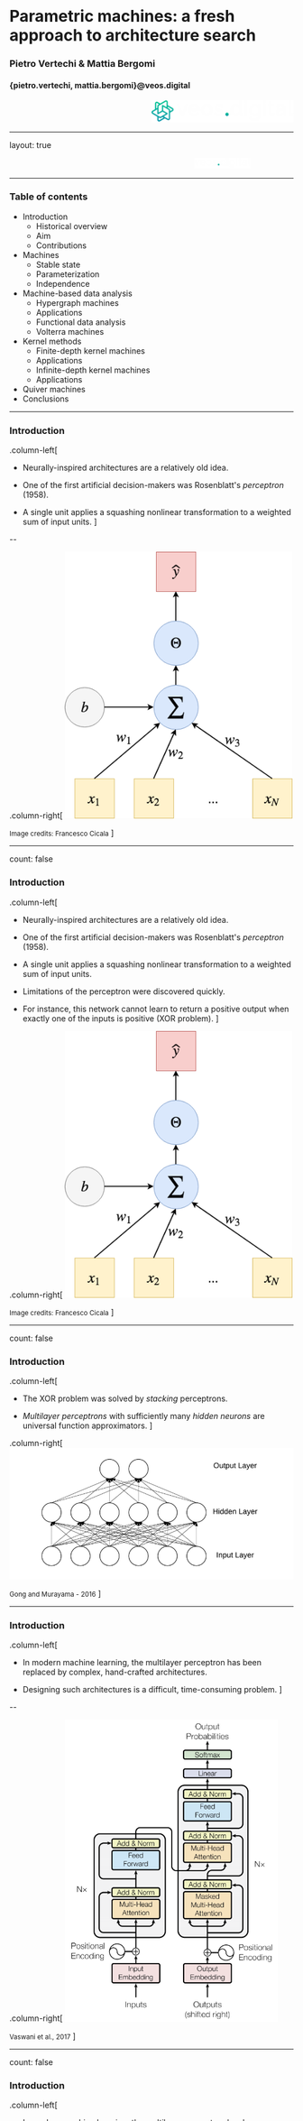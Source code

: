 <div class="row" style="width:100%;margin-top:200px">
  <h1 class="almost_white">Parametric machines: a fresh approach to
                           architecture search</h1>
  <h3 class="almost_white">Pietro Vertechi & Mattia Bergomi</h3>
  <h4 class="almost_white">{pietro.vertechi, mattia.bergomi}@veos.digital</h4>
</div>
<div class="row" style="width:100%">
  <div class="column" style="width:100%;margin-left:50%">
    <img src="assets/logo_png/DarkIconLeft.png" width="50%">
  </div>
</div>

---

layout: true
<div class="footer">
  <img style ="margin-left:65%" src="assets/logo_png/DarkNoIcon.png" width="20%">
</div>

---

### Table of contents

- Introduction
  - Historical overview
  - Aim
  - Contributions
- Machines
  - Stable state
  - Parameterization
  - Independence
- Machine-based data analysis
  - Hypergraph machines
  - Applications
  - Functional data analysis
  - Volterra machines
- Kernel methods
  - Finite-depth kernel machines
  - Applications
  - Infinite-depth kernel machines
  - Applications
- Quiver machines
- Conclusions

---

### Introduction

.column-left[
- Neurally-inspired architectures are a relatively old idea.

- One of the first artificial decision-makers was Rosenblatt's *perceptron* (1958).

- A single unit applies a squashing nonlinear transformation to a weighted sum of input units.
]

--

.column-right[
  <img style="width: 80%; background-color: lightgray;" src="assets/perceptron.png"/>

  <small>Image credits: Francesco Cicala</small>
]

---

count: false

### Introduction

.column-left[
- Neurally-inspired architectures are a relatively old idea.

- One of the first artificial decision-makers was Rosenblatt's *perceptron* (1958).

- A single unit applies a squashing nonlinear transformation to a weighted sum of input units.

- Limitations of the perceptron were discovered quickly.

- For instance, this network cannot learn to return a positive output when exactly one of the inputs is positive (XOR problem).
]

.column-right[
  <img style="width: 80%; background-color: lightgray;" src="assets/perceptron.png"/>

  <small>Image credits: Francesco Cicala</small>
]

---

count: false

### Introduction

.column-left[
- The XOR problem was solved by *stacking* perceptrons.

- *Multilayer perceptrons* with sufficiently many *hidden neurons* are universal function approximators.
]

.column-right[
  <img style ="width:100%" src="assets/MLP.png">

  <small>Gong and Murayama - 2016</small>
]

---

### Introduction

.column-left[
- In modern machine learning, the multilayer perceptron has been replaced by complex, hand-crafted architectures.

- Designing such architectures is a difficult, time-consuming problem.
]

--

.column-right[
<img style ="" src="assets/transformer.png" width="75%">

<small>Vaswani et al., 2017</small>
]

---

count: false

### Introduction

.column-left[
- In modern machine learning, the multilayer perceptron has been replaced by complex, hand-crafted architectures.

- Designing such architectures is a difficult, time-consuming problem.

- Complex data processing requires deep architectures.

- Architecture depth can cause pathologies (instability, vanishing gradients).
]

<div class="footer">
<img style ="margin-left:65%" src="assets/logo_png/DarkNoIcon.png" width="20%">
</div>

--

.column-right[
<img style ="" src="assets/resnet.png" width="50%">

<small>He et al., 2015</small>
]

---

### A principled approach

.container[
- Formalize the notion of *neural network* and *neural architecture*.

- Define a *space of admissible architectures*.

- Determine the optimal architecture for a given problem.
]

---

### Formalizing neural networks - composition

<div class="column" style="width:50%">
The first step is to formalize how layers are combined to form a larger
architecture.

<br>
<br>

Intuitively, function composition is the natural operation.

$$X_0 \rightarrow X_1 \rightarrow \dots \rightarrow X_n$$

Unfortunately, this does not include shortcut connections.
</div>

--

<div class="column" style="width:20%;padding-left:4%">
  <img style ="" src="assets/resnet.png" width="100%">

  <small>He et al., 2015</small>
</div>
<div class="column" style="width:20%;padding-left:4%">
  <img style ="" src="assets/unet.png" width="60%">

  <small>Noori et al., 2020</small>
<div>

---

### Formalizing neural networks - stable state

.column-left.long[
Alternatively, given layers

$$X_0 \xrightarrow{l_1} X_1 \xrightarrow{l_2} \dots \xrightarrow{l_n} X_n,$$

consider the global space

$$X = X_0 \oplus X_1 \oplus \dots \oplus X_n$$

and the global network function

$$f = l_1 + \dots + l_n \colon X \rightarrow X.$$
]

--

.column-right[
Given a starting point
$$(x\_0, 0, 0, \dots, 0) \in X\_0 \oplus X\_1 \oplus X\_2 \oplus \dots \oplus X\_n,$$
consider the evolution
\\[
  \begin{aligned}
  &(x\_0,\; 0,\; 0,\; \dots,\; 0)\\\\
  &(x\_0,\; l\_1(x\_0),\; 0,\; \dots,\; 0)\\\\
  &(x\_0,\; l\_1(x\_0),\; l\_2(l\_1(x\_0)),\; \dots,\; 0)\\\\
  &\vdots\\\\
  &(x\_0,\; l\_1(x\_0),\; l\_2(l\_1(x\_0)),\; \dots,\; l\_n(l\_\{n-1\}\dots(l\_1(x\_0))))\\\\
  \end{aligned}
\\]
]

--

.column-right[
  End point is solution of
  $$x = f(x) + x_0$$
]

---

### Formalizing neural networks - stable state

.container[
The output of a network $f$ with input $x_0$ is any $x$ such that

$$x = f(x) + x_0,$$

that is to say, a stable state of the dynamical system

$$x \mapsto f(x) + x_0.$$
]

--

.container[
**Definition.**

We say that an endofunction $f$ is a *machine* if, for any $x_0$, there is a unique solution to
$$x = f(x) + x_0,$$
and this unique solution depends smoothly on $x_0$.

Given a function in two arguments $f(x, p)$, we say that $f$ is a *parametric machine*
if, for all $p$, $f(-, p)$ is a machine, and $(x\_0, p) \mapsto x$ is smooth.
]

---

### Formalizing neural networks - independence

.container[
Let $f_1, f_2$ be two endofunctions with the same domain $X$.
We say that $f_1$ *does not depend* on $f_2$ if, for all $b_1, b_2 \in X$ and
$\lambda \in \mathbb R$,

$$f_1(b_1 + \lambda f_2(b_2)) = f_1(b_1).$$
]

--

.container[
It is straightforward to compute the stable state mapping $(I - f)^{-1}$ of $f = f_1 + f_2$, where $f_1$  *does not depend* on $f_2$.

\\[
  (I - f_1)(I - f_2) = I(I - f_2) - f_1(I - f_2) = I - f_2 - f_1.
\\]

Hence:
$$(I - f_1 - f_2)^{-1} = (I - f_2)^{-1}(I - f_1)^{-1}.$$

In other words, the stable state of $f_1 + f_2$ is the composition of the stable states of $f_1$ and $f_2$.
]

--

.container[
If $f$ does not depend on itself, then $(I - f)^{-1} = I + f$.
]

---

### Classical architectures

.container[

$l_i$ does not depend on $l_j$ for $i \le j$:

$$X_0 \xrightarrow{l_1} X_1 \xrightarrow{l_2} \dots \xrightarrow{l_n} X_n,$$


The stable state can be computed as follows:

$$(I - l_1 - \cdots - l_n) ^{-1} = (I + l_n) \cdots (I + l_1).$$

In practice:

\\[
  \begin{aligned}
  &(x\_0,\; 0,\; 0,\; \dots,\; 0)\\\\
  &(x\_0,\; l\_1(x\_0),\; 0,\; \dots,\; 0)\\\\
  &(x\_0,\; l\_1(x\_0),\; l\_2(l\_1(x\_0)),\; \dots,\; 0)\\\\
  &\vdots\\\\
  &(x\_0,\; l\_1(x\_0),\; l\_2(l\_1(x\_0)),\; \dots,\; l\_n(l\_\{n-1\}\dots(l\_1(x\_0))))\\\\
  \end{aligned}
\\]
]

---

exclude: true

### Classical architectures - intuition

.container[
The function $l = l_1 + \cdots + l_n$ is a machine for the following reason.

Let us consider the projection:

$$\pi_k \colon X_0 \oplus \dots \oplus X_n \rightarrow X_0 \oplus \dots \oplus X_k.$$

Then,

$$\pi\_k l \pi\_{k-1} = \pi\_k l,$$

hence we can compute the forward pass space by space.

This is completely analogous to the forward pass of a layer-by-layer architecture.
]

---

### Hypergraph machines
<div class="row">
  .column-left[
  Hypergraphs allow for edges to connect to arbitrarily large collections of vertices.
  Thus shortcut connections can be very complex.

  ]
--
  <div class="column" style="width:50%">
    <img style ="" src="assets/hypergraph.png" width="100%">
  </div>
</div>
--
<div class="row">
  <div class="column" style="width:50%">
    In this example, we have layers $\{l_1, \dots, l_5\}$, and the representation
    corresponds to a neural network mapping

    $$
    (x_1,\; x_2,\; x_3,\; x_4,\; \dots, x_8) \mapsto (x_1,\; x_2,\; l_1(x_1, x_2) + x_3,\; l_2(l_1(x_1, x_2) + x_3) + x_4,\; \dots,\; l_5(l_4(l_2(l_1(x_1, x_2) + x_3) + x_4) + x_5) + x_8 )
    $$
  </div>
</div>
---

### Hypergraph application - machine definition

.column-left[
We can consider as starting architecture a directed graph whose nodes are
*activation functions*, and edges are *layers*.
]
--
<div class="column" style="width:50%">
  <img style ="" src="assets/hypergraph_pruning_start_training.png" width="100%">
</div>


---

### Hypergraph application - training and pruning

.column-left[
During training edges having sufficiently small Euclidean norm are pruned
]

<div class="column" style="width:50%">
  <img style ="" src="assets/hypergraph_pruning_start_training.png" width="100%">
</div>

---

### Hypergraph application - training and pruning

.column-left[
During training edges having sufficiently small Euclidean norm are pruned
]

<div class="column" style="width:50%">
  <img style ="" src="assets/hypergraph_pruning_end_training.png" width="100%">
</div>

---

### Hypergraph application - training and pruning

.column-left[
This process allows for finding complex convolutional architectures with
shortcut connections and minimal number of parameters without affecting the
overall performance of the network.
]

<div class="column" style="width:80%">
  <img style ="" src="assets/hypergraph_pruning_arch.png" width="100%">
</div>

---

### Interlude

.container[
1. Hand-crafted architectures requires highly trained experts, and time-consuming fine-tuning.

2. We created a formal environment in which complex architectures and, more in general, machines can be described.

3. It is possible to describe machines via hypergraph (and their layering).

4. This construction allows for optimizing weights and architecture at the same time.
]

---

### Contraction principle

.container[
Let us assume that $f$ "reduces distances". For example,
$$\left\Vert f(x) - f(y) \right\Vert \le 0.9 \left\Vert x - y \right\Vert.$$

Then the sequence
$$x_{n+1} = f(x_n) + x_0$$
converges to a fixed point $x = f(x) + x_0$, the stable state of $f$.
]

---

### Functional data analysis - intuition
.column-left[
Data can be seen as functions.
For instance, a handwritten trace can be seen as a static object, but also as
functions that describe the horizontal and vertical displacement in time.
]

.column-right[
<img style ="" src="assets/trace_in_time.gif" width="100%">
]
--

.column-left[
From this perspective, **functional analysis** is one of the most suitable framework to
operate on data.
]

---

exclude: true

### Functional data analysis - intuition
.container[
We call a *function space*, a space whose points are functions.

**Examples.**
1. $C(I)$ is the space of all continuous functions on $I\subset\mathbb{R}$;
2. $L_1(I)$ is the space of functions on $I$, whose absolute value is integrable;
3. $L_2(I)$ are square integrable functions on $I$.
]

.container[
#### Hilbert spaces
Hilbert spaces are function spaces that, for simplicity, we can now think about
as infinite-dimensional vector spaces, with a *dot* product.
]

---

### Volterra machines

.container[
*Continuous machines* can be defined in the setting of functional analysis.

Let $K(t, s, u)$ be a function $\mathbb R \times \mathbb R \times X \rightarrow X$,
with some regularity assumption (uniformly Lipschitz in $u$).
]

--

.container[
Then the mapping
$$(\mathcal{F} u)(t) = \int_0^t K(t, s, u(s)) ds$$
is a *machine* on $L_2([0, 1], X)$.
]

---

exclude: true

### Volterra machines - intuition

.container[
The function $f$ is a machine for the following reason.

Let us consider the projection:
$$\pi_t \colon L_2([0, 1], X) \rightarrow L_2([0, t], X).$$
Then,
$$\pi_t f \pi_t = \pi_t f,$$
and, together with a regularity condition, this allows us to solve it with numerical
integration.
]

---

### Volterra machines - potential applications

.column-left[
Volterra machines generalize Ordinary Differential Equations (ODEs).

Whenever $K(t, s, u) = K(s, u)$ then the stable state of the Volterra machines is the
solution to the ODE:
$$\frac{du}{ds} = K(s, u(s)),$$
thus our framework generalizes Neural ODEs (Chen at al., 2018).
]

--

.column-right[
<img style ="" src="assets/neuralODE.gif" width="100%">

<small>Image credits: Niall Twoney</small>
]

--

.column-left[
**Unresolved question.** How to best take advantage of the dependency on $t$?
]

---

### Constraining the problem - kernel methods

.column-left[
Kernel method = Hilbert space $H$ of functions $X \rightarrow X$.

- Norm of a function (regularity).
- Well-behaved distance between functions.
]

---

count: false

### Constraining the problem - kernel methods

.column-left[
Kernel method = Hilbert space $H$ of functions $X \rightarrow X$.

- Norm of a function (regularity).
- Well-behaved distance between functions.

**Operator-valued kernel methods.** Let $\mathcal{L}(X)$ be the space of linear endomorphisms of $X$,
and $K \colon X \times X \rightarrow \mathcal{L}(X)$ a kernel such that

- for all $x\_1, x\_2$, $K(x\_1, x\_2)$ is self-adjoint,
- for all $x\_i, c\_i \in X$, $\sum\_{i, j} c\_i \cdot K(x\_i, x\_j) c\_j \ge 0$.
]

--

.column-right[
$K$ defines a Hilbert space of functions $X$, a key idea of kernel methods (Kernel Ridge regression, Support Vector Machine, ...).

The *Reproducing Kernel Hilbert Space* of $K$ is the closure of functions of the type
$$f = K(-, x_1) c_1 + \dots + K(-, x_n) c_n.$$
]

--

.column-right[
**Important.** Every such function $f$ is automatically equipped with a norm $\left\Vert - \right\Vert$.
Small norm $\Leftrightarrow$ regular solution.

We look for $K$ such that the evaluation map $\varrho\colon H \times X \rightarrow X$ is a parametric machine.
]

---

### Kernel machines

.column-left[
**Theorem.** Let $\\{ x\_i \\}\_1 ^n$ be a training dataset.
For every machine $f \in H$, there exists a machine $\hat f \in H$ of the form
$$\hat f = \sum_{i=1}^n K(-, x_i) c_i$$
such that
- stable states of $f$ and $\hat f$ agree on $\\{ x\_i \\}\_1 ^n$,
- $\lVert \hat f \rVert \le \lVert f \rVert$.
]

---

count: false

### Kernel machines

.column-left[
**Theorem.** Let $\\{ x\_i \\}\_1 ^n$ be a training dataset.
For every machine $f \in H$, there exists a machine $\hat f \in H$ of the form
$$\hat f = \sum_{i=1}^n K(-, x_i) c_i$$
such that
- stable states of $f$ and $\hat f$ agree on $\\{ x\_i \\}\_1 ^n$,
- $\lVert \hat f \rVert \le \lVert f \rVert$.

<br>

Actual number of parameters: $\dim(X) \cdot n$.
]

--

.column-right[
**Action plan.**
- Choose suitable spaces $X$, either finite-dimensional, e.g. $\mathbb R^d$, or infinite-dimensional, e.g. $L_2([0, 1], \mathbb R ^d)$.

- Choose a kernel $K$ on $X$ such that $\varrho\colon H \times X \rightarrow X$ is a parametric machines.

- Explore the smaller subspace of machines of the form $$\sum_{i=1}^n K(-, x_i) c_i.$$
]
---

### Finite-depth kernel machines - Applications
#### Fitting a 2d polynomial

.column-left.long[
We trained a kernel machine and a multilayer perceptron with the comparable
number of trainable parameters to fit
$$(2x - 1)^2 + 2y + xy - 3,$$
on a 6×6 grid of points.
]

.column-right[
<img style ="" src="assets/surf_kernel_comparison.png" width="70%">
]

--

.column-right[
<img style ="" src="assets/surf_grid_losses_log.png" width="70%">
]

---

### Finite-depth kernel machines - Applications
#### Interpolation of noisy data

.column-left.long[
We compared a kernel machine (514 parameters) in a noisy interpolation problem,
with a 2 layers perceptron (609 parameters) using both ReLU and sigmoid nonlinearities.
]

.column-right[
<img style ="" src="assets/noisy_sine.png" width="70%">
]

--

.column-right[
<img style ="" src="assets/noisy_sine_loss.png" width="70%">
]

---

### Finite-depth kernel machines - Applications
#### Regularization

.column-left.long[
Finally, we can evaluate how different regularization coefficients affect the
performance of the kernel machine.
]

.column-right[
<img style ="" src="assets/reg.png" width="70%">
]

--

.column-right[
<img style ="" src="assets/reg_loss.png" width="70%">
]

---

### Infinite-depth kernel machines - Applications
#### Learning MNIST with 1 sample

.column-left.long[
Heavy regularization (e.g. dropout) and augmentation are usually the strategies
that coupled with data augmentation allow one to learn from few data points.

We trained an infinite-depth kernel machine on one random sample per class of
the MNIST dataset and tested it on the 10000 test samples, obtaining a
performance of $\approx 50\%$.
]

--

.column-right[
Naively set methods obtain
<table style="width:100%">
  <tr>
    <th>SVM RBF</th>
    <th>k-NN</th>
    <th>NN</th></th>
  </tr>
  <tr>
    <td>41.9%</td>
    <td>41.9%</td>
    <td>42%</td>
  </tr>
</table>
]

---

exclude: true

### Infinite-depth kernel machines - Applications
#### Learning MNIST with 1 sample

.column-left.long[
Heavy regularization (e.g. dropout) and augmentation are usually the strategies
that coupled with data augmentation allow one to learn from few data points.

We trained an infinite-depth kernel machine on one random sample per class of
the MNIST dataset and tested it on the 10000 test samples, obtaining a
performance of $\approx 50\%$.
]


.column-right[
<img style ="" src="assets/ckm_comp_loss.png" width="70%">
]


.column-right[
<img style ="" src="assets/ckm_comp_acc.png" width="70%">
]


---

exclude: true

### Infinite-depth kernel machines - Applications
#### Learning MNIST with 1 sample

.column-left.long[
Heavy regularization (e.g. dropout) and augmentation are usually the strategies
that coupled with data augmentation allow one to learn from few data points.

We trained an infinite-depth kernel machine on one random sample per class of
the MNIST dataset and tested it on the 10000 test samples, obtaining a
performance of $\approx 50\%$.
]


.column-right[
<img style ="" src="assets/ckm_reg_loss.png" width="70%">
]


.column-right[
<img style ="" src="assets/ckm_reg_acc.png" width="70%">
]


---

### Conclusions

.container[
- We provide a solid categorical foundation for the study of deep neural networks.

- The stable state generalizes the computation of a feedforward neural network.

- This notion encompasses both manually designed neural network architectures,
as well as their continuous counterpart such as Neural ODEs.

- We show how to build a complex machine from smaller machines with independence assumptions.

- Nonlinear integral Volterra equations of the second kind are machines.

- Finite- and infinite-depth kernel machines are suitable for small datasets.
]

---

layout: false
class: center

<img style="margin-top: 20%" src="assets/logo_png/DarkIconLeft.png" width="50%">

{pietro.vertechi, mattia.bergomi}@veos.digital
